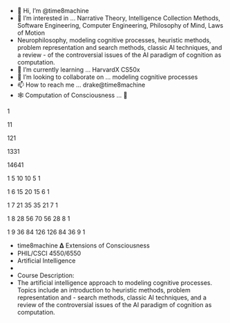 - 👋 Hi, I’m @time8machine
- 👀 I’m interested in ... Narrative Theory, Intelligence Collection Methods, Software Engineering, Computer Engineering, Philosophy of Mind, Laws of Motion
- Neurophilosophy, modeling cognitive processes,  heuristic methods, problem representation and search methods, classic AI techniques, and a review       - of the controversial issues of the AI paradigm of cognition as computation.
- 🌱 I’m currently learning ... HarvardX CS50x
- 💞️ I’m looking to collaborate on ... modeling cognitive processes
- 📫 How to reach me ... drake@time8machine 
- 🕸 Computation of Consciousness ... 💭 

1

11

121

1331

14641

1 5 10 10 5 1

1 6 15 20 15 6 1

1 7 21 35 35 21 7 1

1 8 28 56 70 56 28 8 1

1 9 36 84 126 126 84 36 9 1 
-    time8machine 𝚫  Extensions of Consciousness 
-    PHIL/CSCI 4550/6550
-    Artificial Intelligence
-    
-    Course Description:
-    The artificial intelligence approach to modeling cognitive processes. Topics include an introduction to heuristic methods, problem representation and -    search methods, classic AI techniques, and a review of the controversial issues of the AI paradigm of cognition as computation.
<!--- 
qua·li·a/time8machine is a ✨ special ✨ repository because its `README.md` (this file) appears on your GitHub profile.
You can click the Preview link to take a look at your changes.
--->    

 

